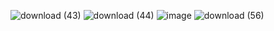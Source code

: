 ![download (43)](https://github.com/user-attachments/assets/39f791f1-d69a-4548-a6df-1bf657e32048)
![download (44)](https://github.com/user-attachments/assets/eee3b140-c8ca-4d81-bcf7-1f7b1a42547d)
![image](https://github.com/user-attachments/assets/5bb70932-faba-4892-8011-b24f85aeb57a)
![download (56)](https://github.com/user-attachments/assets/a5c9280c-2676-40c5-bba8-fb69c3de7063)
